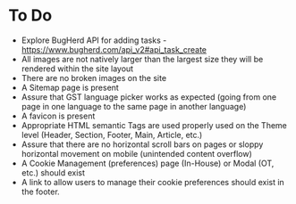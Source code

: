 # To Do

* Explore BugHerd API for adding tasks - https://www.bugherd.com/api_v2#api_task_create
* All images are not natively larger than the largest size they will be rendered within the site layout
* There are no broken images on the site
* A Sitemap page is present
* Assure that GST language picker works as expected (going from one page in one language to the same page in another language)
* A favicon is present
* Appropriate HTML semantic Tags are used properly used on the Theme level (Header, Section, Footer, Main, Article, etc.)
* Assure that there are no horizontal scroll bars on pages or sloppy horizontal movement on mobile (unintended content overflow)
* A Cookie Management (preferences) page (In-House) or Modal (OT, etc.) should exist
* A link to allow users to manage their cookie preferences should exist in the footer.